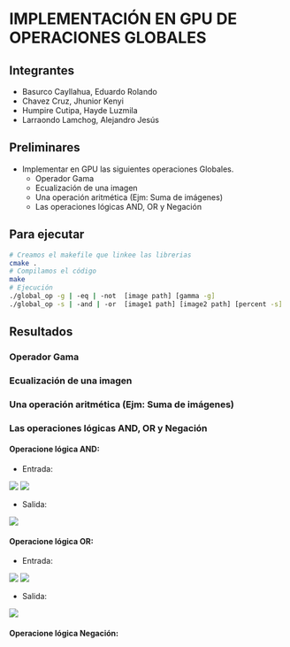 # IMPLEMENTACIÓN EN GPU DE OPERACIONES GLOBALES 
## Integrantes
- Basurco Cayllahua, Eduardo Rolando
- Chavez Cruz, Jhunior Kenyi
- Humpire Cutipa, Hayde Luzmila
- Larraondo Lamchog, Alejandro Jesús 

## Preliminares
- Implementar en GPU las siguientes operaciones Globales.
  - Operador Gama
  - Ecualización de una imagen
  - Una operación aritmética (Ejm: Suma de imágenes)
  - Las operaciones lógicas AND, OR y Negación

## Para ejecutar

```bash
# Creamos el makefile que linkee las librerias
cmake .
# Compilamos el código
make
# Ejecución
./global_op -g | -eq | -not  [image path] [gamma -g]
./global_op -s | -and | -or  [image1 path] [image2 path] [percent -s]
```

## Resultados
### Operador Gama

### Ecualización de una imagen

### Una operación aritmética (Ejm: Suma de imágenes)

### Las operaciones lógicas AND, OR y Negación
#### Operacione lógica AND:
  - Entrada:
  
  ![](Output/imagen1.png) ![](Output/imagen2.png)
  
  - Salida:
  
  ![](Output/and.png)

#### Operacione lógica OR:
  - Entrada:
  
  ![](Output/imagen1.png) ![](Output/imagen2.png)
    
  - Salida:
  
  ![](Output/or.png)
  
#### Operacione lógica Negación:


